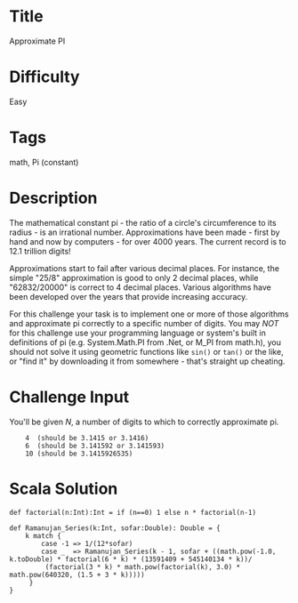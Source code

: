 # Title 

Approximate PI

# Difficulty

Easy

# Tags

math, Pi (constant)

# Description

The mathematical constant pi - the ratio of a circle's circumference to its radius - is an irrational number. Approximations have been made - first by hand and now by computers - for over 4000 years. The current record is to 12.1 trillion digits!

Approximations start to fail after various decimal places. For instance, the simple "25/8" approximation is good to only 2 decimal places, while "62832/20000" is correct to 4 decimal places. Various algorithms have been developed over the years that provide increasing accuracy.

For this challenge your task is to implement one or more of those algorithms and approximate pi correctly to a specific number of digits. You may *NOT* for this challenge use your programming language or system's built in definitions of pi (e.g. System.Math.PI from .Net, or M_PI from math.h), you should not solve it using geometric functions like `sin()` or `tan()` or the like, or "find it" by downloading it from somewhere - that's straight up cheating. 

# Challenge Input

You'll be given *N*, a number of digits to which to correctly approximate pi. 

        4  (should be 3.1415 or 3.1416)
        6  (should be 3.141592 or 3.141593) 
        10 (should be 3.1415926535)

# Scala Solution

    def factorial(n:Int):Int = if (n==0) 1 else n * factorial(n-1)

    def Ramanujan_Series(k:Int, sofar:Double): Double = {
        k match {
            case -1 => 1/(12*sofar)
            case _  => Ramanujan_Series(k - 1, sofar + ((math.pow(-1.0, k.toDouble) * factorial(6 * k) * (13591409 + 545140134 * k))/
             (factorial(3 * k) * math.pow(factorial(k), 3.0) * math.pow(640320, (1.5 + 3 * k)))))
         }
    }  
